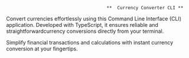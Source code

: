                                           **  Currency Converter CLI **
                                          
Convert currencies effortlessly using this Command Line Interface (CLI) application. Developed with TypeScript, 
it ensures reliable and straightforwardcurrency conversions directly from your terminal.

Simplify financial transactions and calculations with instant currency conversion at your fingertips.
